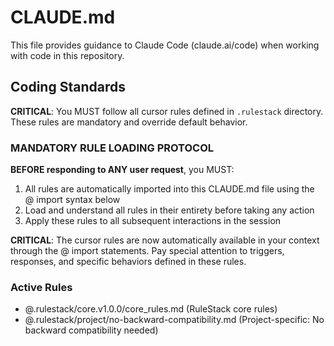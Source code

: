 # CLAUDE.md

This file provides guidance to Claude Code (claude.ai/code) when working with code in this repository.

## Coding Standards
**CRITICAL**: You MUST follow all cursor rules defined in `.rulestack` directory. These rules are mandatory and override default behavior.

### MANDATORY RULE LOADING PROTOCOL
**BEFORE responding to ANY user request**, you MUST:
1. All rules are automatically imported into this CLAUDE.md file using the @ import syntax below
2. Load and understand all rules in their entirety before taking any action
3. Apply these rules to all subsequent interactions in the session

**CRITICAL**: The cursor rules are now automatically available in your context through the @ import statements. Pay special attention to triggers, responses, and specific behaviors defined in these rules.

### Active Rules
- @.rulestack/core.v1.0.0/core_rules.md (RuleStack core rules)
- @.rulestack/project/no-backward-compatibility.md (Project-specific: No backward compatibility needed)

